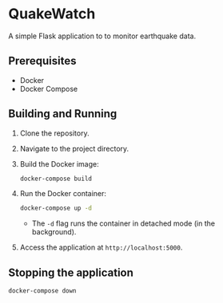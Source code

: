 # QuakeWatch

A simple Flask application to to monitor earthquake data.

## Prerequisites

- Docker
- Docker Compose

## Building and Running

1.  Clone the repository.
2.  Navigate to the project directory.
3.  Build the Docker image:

    ```bash
    docker-compose build
    ```

4.  Run the Docker container:

    ```bash
    docker-compose up -d
    ```

    * The `-d` flag runs the container in detached mode (in the background).

5.  Access the application at `http://localhost:5000`.

## Stopping the application

```bash
docker-compose down